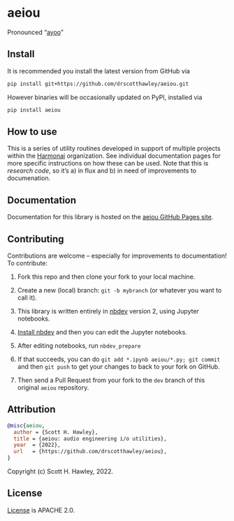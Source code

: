 aeiou
================

<!-- WARNING: THIS FILE WAS AUTOGENERATED! DO NOT EDIT! -->

Pronounced “[ayoo](https://youtu.be/Hv6RbEOlqRo?t=24)”

## Install

It is recommended you install the latest version from GitHub via

``` sh
pip install git+https://github.com/drscotthawley/aeiou.git
```

However binaries will be occasionally updated on PyPI, installed via

``` sh
pip install aeiou
```

## How to use

This is a series of utility routines developed in support of multiple
projects within the [Harmonai](https://www.harmonai.org/) organization.
See individual documentation pages for more specific instructions on how
these can be used. Note that this is *research code*, so it’s a) in flux
and b) in need of improvements to documenation.

## Documentation

Documentation for this library is hosted on the [aeiou GitHub Pages
site](https://drscotthawley.github.io/aeiou/).

## Contributing

Contributions are welcome – especially for improvements to
documentation! To contribute:

1.  Fork this repo and then clone your fork to your local machine.

2.  Create a new (local) branch: `git -b mybranch` (or whatever you want
    to call it).

3.  This library is written entirely in [nbdev](https://nbdev.fast.ai/)
    version 2, using Jupyter notebooks.

4.  [Install nbdev](https://nbdev.fast.ai/getting_started.html#install)
    and then you can edit the Jupyter notebooks.

5.  After editing notebooks, run `nbdev_prepare`

6.  If that succeeds, you can do
    `git add *.ipynb aeiou/*.py; git commit` and then `git push` to get
    your changes to back to your fork on GitHub.

7.  Then send a Pull Request from your fork to the `dev` branch of this original `aeiou`
    repository.

## Attribution

``` bibtex
@misc{aeiou,
  author = {Scott H. Hawley},
  title = {aeiou: audio engineering i/o utilities},
  year  = {2022},
  url   = {https://github.com/drscotthawley/aeiou},
}
```

Copyright (c) Scott H. Hawley, 2022.

## License

[License](https://github.com/drscotthawley/aeiou/blob/main/LICENSE) is
APACHE 2.0.
